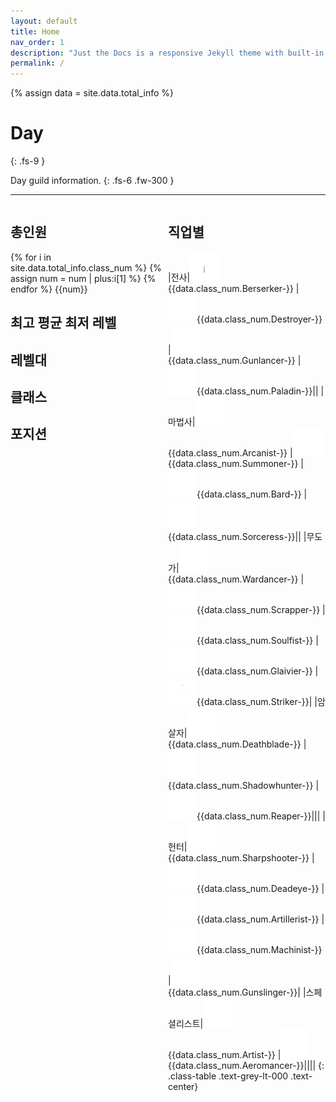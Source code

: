 ```yaml
---
layout: default
title: Home
nav_order: 1
description: "Just the Docs is a responsive Jekyll theme with built-in search that is easily customizable and hosted on GitHub Pages."
permalink: /
---
```


{% assign data = site.data.total_info %}

# Day
{: .fs-9 }

Day guild information.
{: .fs-6 .fw-300 }

---
<div markdown="1" style="overflow: auto;">
<div markdown="1" style="box-sizing: border-box; width: 50%; float: left;">

## 총인원
{% for i in site.data.total_info.class_num %}
{% assign num = num | plus:i[1] %}
{% endfor %}
{{num}}

## 최고 평균 최저 레벨

<canvas id="representative_value" style="box-sizing: border-box; width: 100%; height: 15vh;"></canvas>

## 레벨대

<canvas id="variance" style="box-sizing: border-box; width: 100%; height: 60vh;"></canvas>

## 클래스

<canvas id="class_num" style="box-sizing: border-box; width: 100%; height: 30vh;"></canvas>

## 포지션

<canvas id="position" style="box-sizing: border-box; width: 100%; height: 15vh;"></canvas>

</div>
<div markdown="1" style="box-sizing: border-box; width: 50%; float: right;">

## 직업별

|전사|![](./assets/images/class_images/emblem_berserker.png){{data.class_num.Berserker-}}
|![](./assets/images/class_images/emblem_destroyer.png){{data.class_num.Destroyer-}}
|![](./assets/images/class_images/emblem_warlord.png){{data.class_num.Gunlancer-}}
|![](./assets/images/class_images/emblem_holyknight.png){{data.class_num.Paladin-}}||
|마법사|![](./assets/images/class_images/emblem_arcana.png){{data.class_num.Arcanist-}}
|![](./assets/images/class_images/emblem_summoner.png){{data.class_num.Summoner-}}
|![](./assets/images/class_images/emblem_bard.png){{data.class_num.Bard-}}
|![](./assets/images/class_images/emblem_elemental_master.png){{data.class_num.Sorceress-}}||
|무도가|![](./assets/images/class_images/emblem_battle_master.png){{data.class_num.Wardancer-}}
|![](./assets/images/class_images/emblem_infighter.png){{data.class_num.Scrapper-}}
|![](./assets/images/class_images/emblem_force_master.png){{data.class_num.Soulfist-}}
|![](./assets/images/class_images/emblem_lance_master.png){{data.class_num.Glaivier-}}
|![](./assets/images/class_images/emblem_battle_master_male.png){{data.class_num.Striker-}}|
|암살자|![](./assets/images/class_images/emblem_blade.png){{data.class_num.Deathblade-}}
|![](./assets/images/class_images/emblem_demonic.png){{data.class_num.Shadowhunter-}}
|![](./assets/images/class_images/emblem_reaper.png){{data.class_num.Reaper-}}|||
|헌터|![](./assets/images/class_images/emblem_hawk_eye.png){{data.class_num.Sharpshooter-}}
|![](./assets/images/class_images/emblem_devil_hunter.png){{data.class_num.Deadeye-}}
|![](./assets/images/class_images/emblem_blaster.png){{data.class_num.Artillerist-}}
|![](./assets/images/class_images/emblem_scouter.png){{data.class_num.Machinist-}}
|![](./assets/images/class_images/emblem_devil_hunter_female.png){{data.class_num.Gunslinger-}}|
|스페셜리스트|![](./assets/images/class_images/emblem_yinyangshi.png){{data.class_num.Artist-}}
|![](./assets/images/class_images/emblem_weather_artist.png){{data.class_num.Aeromancer-}}||||
{: .class-table .text-grey-lt-000 .text-center}

<canvas id="class_chart" style="box-sizing: border-box; width: 100%; height: 100vh;"></canvas>

</div>


<script>
var ctx = document.getElementById("representative_value");

var chart_data = [{{data.representative_value.highest_level}}, {{data.representative_value.average_level}}, {{data.representative_value.lowest_level}}];
var labels = ["High", "Avg", "Low"];
var data = {
    labels: labels,
    datasets: [{
        label: 'Level',
        data: chart_data,
        backgroundColor: [
          "rgba(138, 43, 226, 0.2)",
          "rgba(240, 169, 87, 0.2)",
          "rgba(0, 0, 128, 0.2)",
          "rgba(128, 0, 128, 0.2)",
          "rgba(70, 126, 198, 0.2)",
          "rgba(133, 172, 32, 0.2)"
        ],
        borderColor: [
          "rgba(138, 43, 226, 1)",
          "rgba(240, 169, 87, 1)",
          "rgba(0, 0, 128, 1)",
          "rgba(128, 0, 128, 1)",
          "rgba(70, 126, 198, 1)",
          "rgba(133, 172, 32, 1)"
        ],
        borderWidth: 1
      }
    ]
  };
var options = {
    indexAxis: 'y',
    responsive: false,
    events: ['mousemove'], 
    animations: {
        duration: 0
    }, 
    scales: {
        x: {
            min: 1400, 
            max: 1655
        }
    },
    plugins: {
      legend: false, 
    }
};

new Chart(ctx, {
  type: "bar",
  data: data, 
  options: options
});
</script>
<script>
var ctx = document.getElementById("variance");

var chart_data = [{{data.variance.above_1620}},{{data.variance.above_1610}},{{data.variance.above_1600}},{{data.variance.above_1590}},{{data.variance.above_1580}},{{data.variance.above_1570}},{{data.variance.above_1560}},{{data.variance.above_1550}},{{data.variance.above_1540}},{{data.variance.above_1530}},{{data.variance.above_1520}},{{data.variance.above_1510}},{{data.variance.above_1500}},{{data.variance.above_1490}},{{data.variance.under_1490}}];
var labels = ["1620~", "1610~", "1600~", "1590~", "1580~", "1570~", "1560~", "1550~", "1540~", "1530~", "1520~", "1510~", "1500~", "1490~", "0~"];
var data = {
    labels: labels,
    datasets: [{
        label: 'variance',
        data: chart_data,
        backgroundColor: [
          "rgba(138, 43, 226, 0.2)",
          "rgba(240, 169, 87, 0.2)",
          "rgba(0, 0, 128, 0.2)",
          "rgba(128, 0, 128, 0.2)",
          "rgba(70, 126, 198, 0.2)",
          "rgba(133, 172, 32, 0.2)"
        ],
        borderColor: [
          "rgba(138, 43, 226, 1)",
          "rgba(240, 169, 87, 1)",
          "rgba(0, 0, 128, 1)",
          "rgba(128, 0, 128, 1)",
          "rgba(70, 126, 198, 1)",
          "rgba(133, 172, 32, 1)"
        ],
        borderWidth: 1
      }
    ]
  };
var options = {
    indexAxis: 'y',
    responsive: false,
    events: [], 
    animations: {
        duration: 0
    }, 
    plugins: {
      legend: false, 
      borderWidth: 5,
    }
};

new Chart(ctx, {
  type: "bar",
  data: data, 
  options: options
});
</script>
<script>
var ctx = document.getElementById("class_num");

var chart_data = [{{data.class_num.Berserker| plus: data.class_num.Destroyer| plus: data.class_num.Gunlancer| plus: data.class_num.Paladin}}, {{data.class_num.Arcanist| plus: data.class_num.Summoner| plus: data.class_num.Bard| plus: data.class_num.Sorceress}}, {{data.class_num.Wardancer| plus: data.class_num.Scrapper| plus: data.class_num.Soulfist| plus: data.class_num.Glaivier| plus: data.class_num.Striker}}, {{data.class_num.Deathblade| plus: data.class_num.Shadowhunter| plus: data.class_num.Reaper}}, {{data.class_num.Sharpshooter| plus: data.class_num.Deadeye| plus: data.class_num.Artillerist| plus: data.class_num.Machinist| plus: data.class_num.Gunslinger}}, {{data.class_num.Artist| plus: data.class_num.Aeromancer}}];
var labels = ["전사", "마법사", "무도가", "암살자", "헌터", "스페셜리스트"];
var data = {
    labels: labels,
    datasets: [{
        label: 'class_num',
        data: chart_data,
        backgroundColor: [
          "rgba(138, 43, 226, 0.2)",
          "rgba(240, 169, 87, 0.2)",
          "rgba(0, 0, 128, 0.2)",
          "rgba(128, 0, 128, 0.2)",
          "rgba(70, 126, 198, 0.2)",
          "rgba(133, 172, 32, 0.2)"
        ],
        borderColor: [
          "rgba(138, 43, 226, 1)",
          "rgba(240, 169, 87, 1)",
          "rgba(0, 0, 128, 1)",
          "rgba(128, 0, 128, 1)",
          "rgba(70, 126, 198, 1)",
          "rgba(133, 172, 32, 1)"
        ],
        borderWidth: 1
      }
    ]
  };
var options = {
    indexAxis: 'y',
    responsive: false,
    events: [], 
    animations: {
        duration: 0
    }, 
    plugins: {
      legend: false, 
    }
};

new Chart(ctx, {
  type: "bar",
  data: data, 
  options: options
});
</script>
<script>
var ctx = document.getElementById("position");

var chart_data = [{{data.class_num.Berserker| plus: data.class_num.Destroyer| plus: data.class_num.Gunlancer| plus: data.class_num.Arcanist| plus: data.class_num.Summoner| plus: data.class_num.Sorceress| plus: data.class_num.Wardancer| plus: data.class_num.Scrapper| plus: data.class_num.Soulfist| plus: data.class_num.Glaivier| plus: data.class_num.Striker| plus: data.class_num.Deathblade| plus: data.class_num.Shadowhunter| plus: data.class_num.Reaper| plus: data.class_num.Sharpshooter| plus: data.class_num.Deadeye| plus: data.class_num.Artillerist| plus: data.class_num.Machinist| plus: data.class_num.Gunslinger| plus: data.class_num.Artist| plus: data.class_num.Aeromancer}}, {{data.class_num.Bard| plus: data.class_num.Paladin}}];
var labels = ["딜러", "서포터"];
var data = {
    labels: labels,
    datasets: [{
        label: 'position',
        data: chart_data,
        backgroundColor: [
          "rgba(138, 43, 226, 0.2)",
          "rgba(240, 169, 87, 0.2)",
          "rgba(0, 0, 128, 0.2)",
          "rgba(128, 0, 128, 0.2)",
          "rgba(70, 126, 198, 0.2)",
          "rgba(133, 172, 32, 0.2)"
        ],
        borderColor: [
          "rgba(138, 43, 226, 1)",
          "rgba(240, 169, 87, 1)",
          "rgba(0, 0, 128, 1)",
          "rgba(128, 0, 128, 1)",
          "rgba(70, 126, 198, 1)",
          "rgba(133, 172, 32, 1)"
        ],
        borderWidth: 1
      }
    ]
  };
var options = {
    indexAxis: 'y',
    responsive: false,
    events: [], 
    animations: {
        duration: 0
    }, 
    plugins: {
      legend: false, 
    }
};

new Chart(ctx, {
  type: "bar",
  data: data, 
  options: options
});
</script>
<script>
var ctx = document.getElementById("class_chart");

var chart_data = [{% for i in data.class_num %}{{ i[1] }},{% endfor %}];
var labels = [{% for i in data.class_num %}"{{ i[0] }}",{% endfor %}];
var data = {
    labels: labels,
    datasets: [{
        label: 'variance',
        data: chart_data,
        backgroundColor: [
          "rgba(138, 43, 226, 0.2)",
          "rgba(240, 169, 87, 0.2)",
          "rgba(0, 0, 128, 0.2)",
          "rgba(128, 0, 128, 0.2)",
          "rgba(70, 126, 198, 0.2)",
          "rgba(133, 172, 32, 0.2)"
        ],
        borderColor: [
          "rgba(138, 43, 226, 1)",
          "rgba(240, 169, 87, 1)",
          "rgba(0, 0, 128, 1)",
          "rgba(128, 0, 128, 1)",
          "rgba(70, 126, 198, 1)",
          "rgba(133, 172, 32, 1)"
        ],
        borderWidth: 1
      }
    ]
  };
var options = {
    indexAxis: 'y',
    responsive: false,
    events: [], 
    animations: {
        duration: 0
    }, 
    plugins: {
      legend: false, 
      borderWidth: 5,
    }
};

new Chart(ctx, {
  type: "bar",
  data: data, 
  options: options
});
</script>



